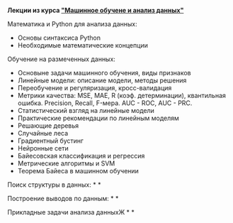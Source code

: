 **Лекции из курса ["Машинное обучене и анализ данных"](https://www.coursera.org/specializations/machine-learning-data-analysis)**

Математика и Python для анализа данных:
* Основы синтаксиса Python
* Необходимые математические концепции

Обучение на размеченных данных:
* Основыне задачи машинного обучения, виды признаков
* Линейные модели: описание модели, методы решения
* Переобучение и регуляризация, кросс-валидация
* Метрики качества: MSE, MAE, R (коэф. детерминации), квантильная ошибка.  Precision, Recall, F-мера. AUC - ROC, AUC - PRC.
* Статистический взгляд на линейные модели
* Практические рекомендации по линейным моделям
* Решающие деревья
* Случайные леса
* Градиентный бустинг
* Нейронные сети
* Байесовская классификация и регрессия
* Метрические алгоритмы и SVM
* Теорема Байеса в машинном обучении

Поиск структуры в данных:
* 
* 

Построение выводов по данным:
*
*

Прикладные задачи анализа данныхЖ
*
*




